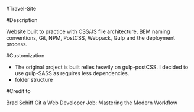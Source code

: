 #Travel-Site

#Description

Website built to practice with CSS/JS file architecture, BEM naming conventions,
Git, NPM, PostCSS, Webpack, Gulp and the deployment process.

#Customization

- The original project is built relies heavily on gulp-postCSS. I decided to use gulp-SASS as requires less dependencies.
- folder structure

#Credit to

Brad Schiff
Git a Web Developer Job: Mastering the Modern Workflow

